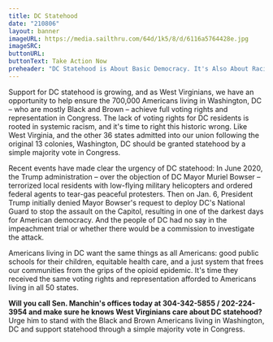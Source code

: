 ```yaml
---
title: DC Statehood
date: "210806"
layout: banner
imageURL: https://media.sailthru.com/64d/1k5/8/d/6116a5764428e.jpg
imageSRC:
buttonURL:
buttonText: Take Action Now
preheader: "DC Statehood is About Basic Democracy. It's Also About Racial Justice."
---
```


Support for DC statehood is growing, and as West Virginians, we have an opportunity to help ensure the 700,000 Americans living in Washington, DC &ndash; who are mostly Black and Brown &ndash; achieve full voting rights and representation in Congress. The lack of voting rights for DC residents is rooted in systemic racism, and it's time to right this historic wrong. Like West Virginia, and the other 36 states admitted into our union following the original 13 colonies, Washington, DC should be granted statehood by a simple majority vote in Congress.

Recent events have made clear the urgency of DC statehood: In June 2020, the Trump administration &ndash; over the objection of DC Mayor Muriel Bowser &ndash; terrorized local residents with low-flying military helicopters and ordered federal agents to tear-gas peaceful protesters. Then on Jan. 6, President Trump initially denied Mayor Bowser's request to deploy DC's National Guard to stop the assault on the Capitol, resulting in one of the darkest days for American democracy. And the people of DC had no say in the impeachment trial or whether there would be a commission to investigate the attack.

Americans living in DC want the same things as all Americans: good public schools for their children, equitable health care, and a just system that frees our communities from the grips of the opioid epidemic. It's time they received the same voting rights and representation afforded to Americans living in all 50 states.

**Will you call Sen. Manchin's offices today at 304-342-5855 / 202-224-3954 and make sure he knows West Virginians care about DC statehood?** Urge him to stand with the Black and Brown Americans living in Washington, DC and support statehood through a simple majority vote in Congress.
